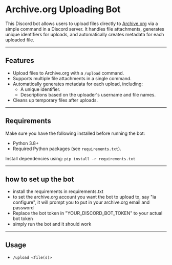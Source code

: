 # Archive.org Uploading Bot

This Discord bot allows users to upload files directly to [Archive.org](https://archive.org) via a simple command in a Discord server. It handles file attachments, generates unique identifiers for uploads, and automatically creates metadata for each uploaded file.

---

## Features

- Upload files to Archive.org with a `/upload` command.
- Supports multiple file attachments in a single command.
- Automatically generates metadata for each upload, including:
  - A unique identifier.
  - Descriptions based on the uploader's username and file names.
- Cleans up temporary files after uploads.

---

## Requirements

Make sure you have the following installed before running the bot:

- Python 3.8+
- Required Python packages (see `requirements.txt`).

Install dependencies using:
`pip install -r requirements.txt`

---

## how to set up the bot

- install the requirements in requirements.txt
- to set the archive.org account you want the bot to upload to, say "ia configure", it will prompt you to put in your archive.org email and password
- Replace the bot token in "YOUR_DISCORD_BOT_TOKEN" to your actual bot token
- simply run the bot and it should work

---

## Usage

- `/upload <file(s)>`
